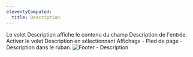 ```yaml
---
eleventyComputed:
  title: Description
---
```

Le volet Description affiche le contenu du champ Description de l'entrée. Activer le volet Description en sélectionnant Affichage - Pied de page - Description dans le ruban.
![Footer - Description](https://cdnweb.devolutions.net/docs/docs_en_rdm_mac_clip10587.png)
